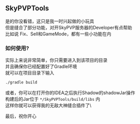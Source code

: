 ## SkyPVPTools

是的你没看错，这只是我一时兴起做的小玩具\
但是缝合了部分功能，对开SkyPVP服务器的Developer有点帮助\
比如说 Fix、Sell和GameMode，都有一些小功能在内

### 如何使用?

实际上来说非常简单，你只需要进入到该项目的目录\
并且确保你已经配置好了Gradle环境\
就可以在项目目录下输入

```bash
./gradle build
```

或者，你可以在打开你的IDEA之后执行Shadow的shadowJar操作\
构建后的Jar位于 ```*/SkyPVPTools/build/libs``` 内\
这样你就可以获得我的无敌大神缝合插件了\

最后，祝你开心